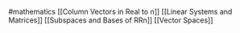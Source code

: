 #mathematics 
[[Column Vectors in Real to n]]
[[Linear Systems and Matrices]]
[[Subspaces and Bases of RRn]]
[[Vector Spaces]]
